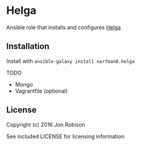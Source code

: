 Helga
=====

Ansible role that installs and configures [Helga](https://github.com/shaunduncan/helga/)

Installation
------------

Install with ``ansible-galaxy install narfman0.helga``

TODO

* Mongo
* Vagrantfile (optional)

License
-------

Copyright (c) 2016 Jon Robison

See included LICENSE for licensing information
